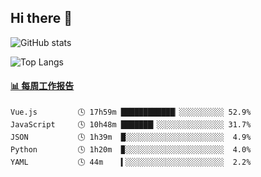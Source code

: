 ## Hi there 👋

![GitHub stats](https://github-readme-stats.orilight.top/api?username=orilights)

![Top Langs](https://github-readme-stats.orilight.top/api/top-langs/?username=orilights&layout=compact)

<!-- waka-box start -->
#### <a href="https://gist.github.com/92c8d5b388768c10efcba86e82b7c4fb" target="_blank">📊 每周工作报告</a>
```text
Vue.js         🕓 17h59m ████████████▏░░░░░░░░░░ 52.9%
JavaScript     🕓 10h48m ███████▎░░░░░░░░░░░░░░░ 31.7%
JSON           🕓 1h39m  █░░░░░░░░░░░░░░░░░░░░░░  4.9%
Python         🕓 1h20m  ▉░░░░░░░░░░░░░░░░░░░░░░  4.0%
YAML           🕓 44m    ▍░░░░░░░░░░░░░░░░░░░░░░  2.2%
```
<!-- Powered by https://github.com/journey-ad/waka-box-go . -->
<!-- waka-box end -->
